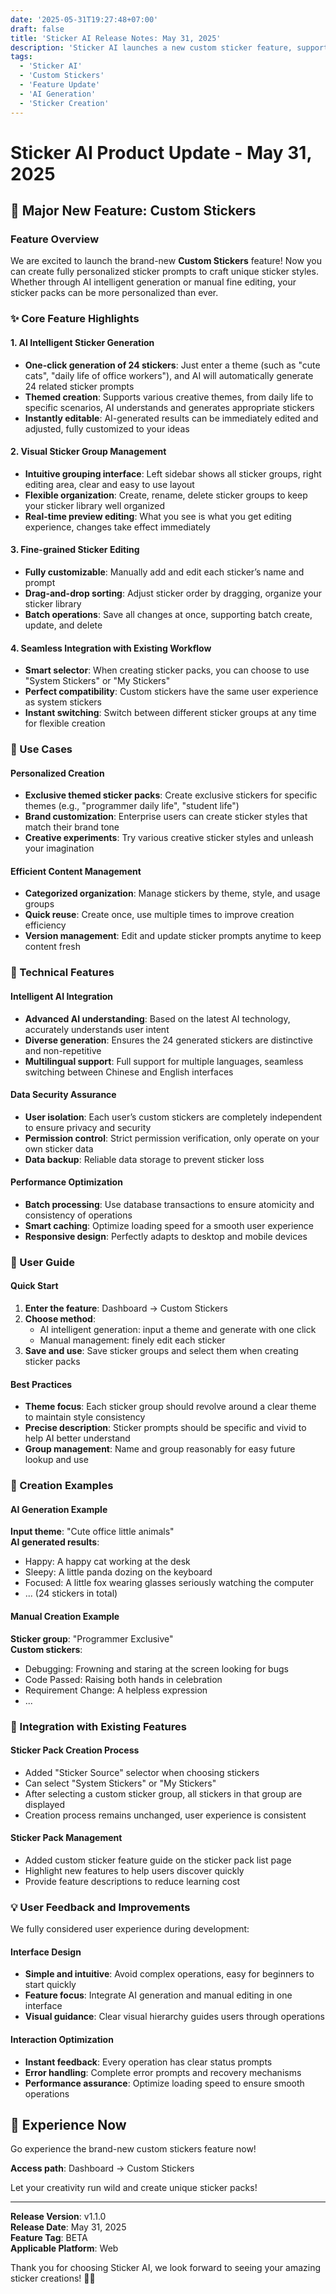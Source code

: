 ```yaml
---
date: '2025-05-31T19:27:48+07:00'
draft: false
title: 'Sticker AI Release Notes: May 31, 2025'
description: 'Sticker AI launches a new custom sticker feature, supporting both AI generation and manual editing to create personalized sticker packs.'
tags: 
  - 'Sticker AI'
  - 'Custom Stickers'
  - 'Feature Update'
  - 'AI Generation'
  - 'Sticker Creation'
---
```

# Sticker AI Product Update - May 31, 2025

## 🎉 Major New Feature: Custom Stickers

### Feature Overview

We are excited to launch the brand-new **Custom Stickers** feature! Now you can create fully personalized sticker prompts to craft unique sticker styles. Whether through AI intelligent generation or manual fine editing, your sticker packs can be more personalized than ever.

### ✨ Core Feature Highlights

#### 1. AI Intelligent Sticker Generation
- **One-click generation of 24 stickers**: Just enter a theme (such as "cute cats", "daily life of office workers"), and AI will automatically generate 24 related sticker prompts
- **Themed creation**: Supports various creative themes, from daily life to specific scenarios, AI understands and generates appropriate stickers
- **Instantly editable**: AI-generated results can be immediately edited and adjusted, fully customized to your ideas

#### 2. Visual Sticker Group Management
- **Intuitive grouping interface**: Left sidebar shows all sticker groups, right editing area, clear and easy to use layout
- **Flexible organization**: Create, rename, delete sticker groups to keep your sticker library well organized
- **Real-time preview editing**: What you see is what you get editing experience, changes take effect immediately

#### 3. Fine-grained Sticker Editing
- **Fully customizable**: Manually add and edit each sticker’s name and prompt
- **Drag-and-drop sorting**: Adjust sticker order by dragging, organize your sticker library
- **Batch operations**: Save all changes at once, supporting batch create, update, and delete

#### 4. Seamless Integration with Existing Workflow
- **Smart selector**: When creating sticker packs, you can choose to use "System Stickers" or "My Stickers"
- **Perfect compatibility**: Custom stickers have the same user experience as system stickers
- **Instant switching**: Switch between different sticker groups at any time for flexible creation

### 🎯 Use Cases

#### Personalized Creation
- **Exclusive themed sticker packs**: Create exclusive stickers for specific themes (e.g., "programmer daily life", "student life")
- **Brand customization**: Enterprise users can create sticker styles that match their brand tone
- **Creative experiments**: Try various creative sticker styles and unleash your imagination

#### Efficient Content Management
- **Categorized organization**: Manage stickers by theme, style, and usage groups
- **Quick reuse**: Create once, use multiple times to improve creation efficiency
- **Version management**: Edit and update sticker prompts anytime to keep content fresh

### 🚀 Technical Features

#### Intelligent AI Integration
- **Advanced AI understanding**: Based on the latest AI technology, accurately understands user intent
- **Diverse generation**: Ensures the 24 generated stickers are distinctive and non-repetitive
- **Multilingual support**: Full support for multiple languages, seamless switching between Chinese and English interfaces

#### Data Security Assurance
- **User isolation**: Each user’s custom stickers are completely independent to ensure privacy and security
- **Permission control**: Strict permission verification, only operate on your own sticker data
- **Data backup**: Reliable data storage to prevent sticker loss

#### Performance Optimization
- **Batch processing**: Use database transactions to ensure atomicity and consistency of operations
- **Smart caching**: Optimize loading speed for a smooth user experience
- **Responsive design**: Perfectly adapts to desktop and mobile devices

### 📱 User Guide

#### Quick Start
1. **Enter the feature**: Dashboard → Custom Stickers
2. **Choose method**: 
   - AI intelligent generation: input a theme and generate with one click
   - Manual management: finely edit each sticker
3. **Save and use**: Save sticker groups and select them when creating sticker packs

#### Best Practices
- **Theme focus**: Each sticker group should revolve around a clear theme to maintain style consistency
- **Precise description**: Sticker prompts should be specific and vivid to help AI better understand
- **Group management**: Name and group reasonably for easy future lookup and use

### 🎨 Creation Examples

#### AI Generation Example
**Input theme**: "Cute office little animals"  
**AI generated results**: 
- Happy: A happy cat working at the desk  
- Sleepy: A little panda dozing on the keyboard  
- Focused: A little fox wearing glasses seriously watching the computer  
- ... (24 stickers in total)

#### Manual Creation Example
**Sticker group**: "Programmer Exclusive"  
**Custom stickers**:
- Debugging: Frowning and staring at the screen looking for bugs  
- Code Passed: Raising both hands in celebration  
- Requirement Change: A helpless expression  
- ...

### 🔄 Integration with Existing Features

#### Sticker Pack Creation Process
- Added "Sticker Source" selector when choosing stickers
- Can select "System Stickers" or "My Stickers"
- After selecting a custom sticker group, all stickers in that group are displayed
- Creation process remains unchanged, user experience is consistent

#### Sticker Pack Management
- Added custom sticker feature guide on the sticker pack list page
- Highlight new features to help users discover quickly
- Provide feature descriptions to reduce learning cost

### 💡 User Feedback and Improvements

We fully considered user experience during development:

#### Interface Design
- **Simple and intuitive**: Avoid complex operations, easy for beginners to start quickly
- **Feature focus**: Integrate AI generation and manual editing in one interface
- **Visual guidance**: Clear visual hierarchy guides users through operations

#### Interaction Optimization
- **Instant feedback**: Every operation has clear status prompts
- **Error handling**: Complete error prompts and recovery mechanisms
- **Performance assurance**: Optimize loading speed to ensure smooth operations


## 🎉 Experience Now

Go experience the brand-new custom stickers feature now!

**Access path**: Dashboard → Custom Stickers

Let your creativity run wild and create unique sticker packs!

---

**Release Version**: v1.1.0  
**Release Date**: May 31, 2025  
**Feature Tag**: BETA  
**Applicable Platform**: Web

Thank you for choosing Sticker AI, we look forward to seeing your amazing sticker creations! 🎨✨